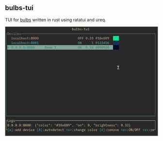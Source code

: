 ## bulbs-tui

TUI for [bulbs](https://github.com/imjah/bulbs) written in rust using ratatui and ureq.

![application screenshot](screenshot.png)
